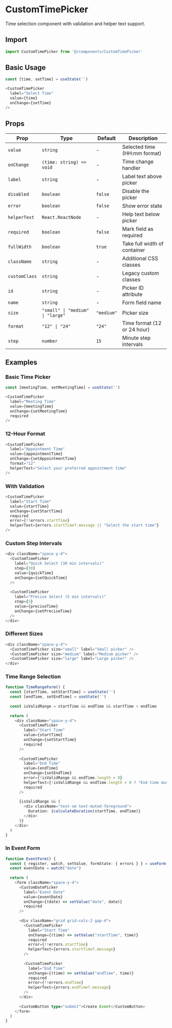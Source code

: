 
# CustomTimePicker

Time selection component with validation and helper text support.

## Import

```typescript
import CustomTimePicker from '@/components/CustomTimePicker'
```

## Basic Usage

```typescript
const [time, setTime] = useState('')

<CustomTimePicker
  label="Select Time"
  value={time}
  onChange={setTime}
/>
```

## Props

| Prop | Type | Default | Description |
|------|------|---------|-------------|
| `value` | `string` | - | Selected time (HH:mm format) |
| `onChange` | `(time: string) => void` | - | Time change handler |
| `label` | `string` | - | Label text above picker |
| `disabled` | `boolean` | `false` | Disable the picker |
| `error` | `boolean` | `false` | Show error state |
| `helperText` | `React.ReactNode` | - | Help text below picker |
| `required` | `boolean` | `false` | Mark field as required |
| `fullWidth` | `boolean` | `true` | Take full width of container |
| `className` | `string` | - | Additional CSS classes |
| `customClass` | `string` | - | Legacy custom classes |
| `id` | `string` | - | Picker ID attribute |
| `name` | `string` | - | Form field name |
| `size` | `"small" \| "medium" \| "large"` | `"medium"` | Picker size |
| `format` | `"12" \| "24"` | `"24"` | Time format (12 or 24 hour) |
| `step` | `number` | `15` | Minute step intervals |

## Examples

### Basic Time Picker
```typescript
const [meetingTime, setMeetingTime] = useState('')

<CustomTimePicker
  label="Meeting Time"
  value={meetingTime}
  onChange={setMeetingTime}
  required
/>
```

### 12-Hour Format
```typescript
<CustomTimePicker
  label="Appointment Time"
  value={appointmentTime}
  onChange={setAppointmentTime}
  format="12"
  helperText="Select your preferred appointment time"
/>
```

### With Validation
```typescript
<CustomTimePicker
  label="Start Time"
  value={startTime}
  onChange={setStartTime}
  required
  error={!!errors.startTime}
  helperText={errors.startTime?.message || "Select the start time"}
/>
```

### Custom Step Intervals
```typescript
<div className="space-y-4">
  <CustomTimePicker
    label="Quick Select (30 min intervals)"
    step={30}
    value={quickTime}
    onChange={setQuickTime}
  />
  
  <CustomTimePicker
    label="Precise Select (5 min intervals)"
    step={5}
    value={preciseTime}
    onChange={setPreciseTime}
  />
</div>
```

### Different Sizes
```typescript
<div className="space-y-4">
  <CustomTimePicker size="small" label="Small picker" />
  <CustomTimePicker size="medium" label="Medium picker" />
  <CustomTimePicker size="large" label="Large picker" />
</div>
```

### Time Range Selection
```typescript
function TimeRangeForm() {
  const [startTime, setStartTime] = useState('')
  const [endTime, setEndTime] = useState('')
  
  const isValidRange = startTime && endTime && startTime < endTime
  
  return (
    <div className="space-y-4">
      <CustomTimePicker
        label="Start Time"
        value={startTime}
        onChange={setStartTime}
        required
      />
      
      <CustomTimePicker
        label="End Time"
        value={endTime}
        onChange={setEndTime}
        error={!isValidRange && endTime.length > 0}
        helperText={!isValidRange && endTime.length > 0 ? "End time must be after start time" : ""}
        required
      />
      
      {isValidRange && (
        <div className="text-sm text-muted-foreground">
          Duration: {calculateDuration(startTime, endTime)}
        </div>
      )}
    </div>
  )
}
```

### In Event Form
```typescript
function EventForm() {
  const { register, watch, setValue, formState: { errors } } = useForm()
  const eventDate = watch("date")
  
  return (
    <form className="space-y-4">
      <CustomDatePicker
        label="Event Date"
        value={eventDate}
        onChange={(date) => setValue("date", date)}
        required
      />
      
      <div className="grid grid-cols-2 gap-4">
        <CustomTimePicker
          label="Start Time"
          onChange={(time) => setValue("startTime", time)}
          required
          error={!!errors.startTime}
          helperText={errors.startTime?.message}
        />
        
        <CustomTimePicker
          label="End Time"
          onChange={(time) => setValue("endTime", time)}
          required
          error={!!errors.endTime}
          helperText={errors.endTime?.message}
        />
      </div>
      
      <CustomButton type="submit">Create Event</CustomButton>
    </form>
  )
}
```
